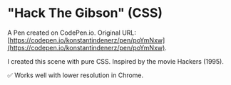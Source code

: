 # "Hack The Gibson" (CSS)

A Pen created on CodePen.io. Original URL: [https://codepen.io/konstantindenerz/pen/poYmNxw](https://codepen.io/konstantindenerz/pen/poYmNxw).

I created this scene with pure CSS. Inspired by the movie Hackers (1995).

✅  Works well with lower resolution in Chrome.